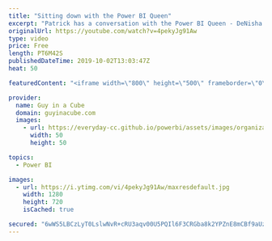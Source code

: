 ```yaml
---
title: "Sitting down with the Power BI Queen"
excerpt: "Patrick has a conversation with the Power BI Queen - DeNisha Malone. This explores community, presenting, and how to get started with Power BI.  Connect with the Power BI Queen: Twitter: https://twitter.com/thepowerbiqueen Facebook: https://www.facebook.com/thepowerbiqueen/ Website: https://www.denisham.com/"
originalUrl: https://youtube.com/watch?v=4pekyJg91Aw
type: video
price: Free
length: PT6M42S
publishedDateTime: 2019-10-02T13:03:47Z
heat: 50

featuredContent: "<iframe width=\"800\" height=\"500\" frameborder=\"0\" src=\"https://www.youtube.com/embed/4pekyJg91Aw\" allow=\"accelerometer; autoplay; encrypted-media; gyroscope; picture-in-picture\" allowfullscreen></iframe>"

provider:
  name: Guy in a Cube
  domain: guyinacube.com
  images:
    - url: https://everyday-cc.github.io/powerbi/assets/images/organizations/guyinacube.com-50x50.jpg
      width: 50
      height: 50

topics:
  - Power BI

images:
  - url: https://i.ytimg.com/vi/4pekyJg91Aw/maxresdefault.jpg
    width: 1280
    height: 720
    isCached: true

secured: "6wWS5LBCzLyT0LslwNvR+cRU3aqv00U5PQIl6F3CRGba8k2YPZnE8mCBf9aUzKU7RiWednQrL51YnevydaRdq6cVM1t3PCty7q+luAg7TqSQbEgd3hSmzX63EdToJhnUR0Fuz5XefRgaFoo4cZBAzp2A7rdW/emyqs1gQQkALfSiKUJKaZbyiGFmqHSVOxhsnJjy5lYoM9B0+B83jCwctJczGRWeGNOfvixkSyOvat3SvTKEXpHrEeasscPQty0qNAQkFMkgVQa/29ICV0Fr7uGa1Pnlh86vrgG/TTSJqr098s/FiTlh5FlFfW/kxr2h2DfZ/SUQMC4bo0I1Q/Qn+JSMbj4U0vrCDmLMwtP8vhDrpp+kHAKKqow2Xu97lGUXSJMMixAqIwxM29s7PUwEfR71xESgDs7y4lXoSgrhTy4=;UP56mfxkBR/cNkfY9EqZkA=="
---
```


